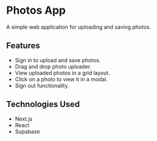 # Photos App

A simple web application for uploading and saving photos.

## Features

- Sign in to upload and save photos.
- Drag and drop photo uploader.
- View uploaded photos in a grid layout.
- Click on a photo to view it in a modal.
- Sign out functionality.

## Technologies Used

- Next.js
- React
- Supabase

